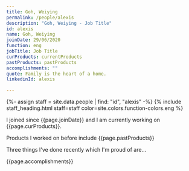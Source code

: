 ```yaml
---
title: Goh, Weiying
permalink: /people/alexis
description: "Goh, Weiying - Job Title"
id: alexis
name: Goh, Weiying
joinDate: 29/06/2020
function: eng
jobTitle: Job Title
curProducts: currentProducts
pastProducts: pastProducts
accomplishments: ""
quote: Family is the heart of a home.
linkedinId: alexis

---
```


{%- assign staff = site.data.people | find: "id", "alexis" -%}
{% include staff_heading.html staff=staff color=site.colors.function-colors.eng %}

<p>I joined since {{page.joinDate}} and I am currently working on {{page.curProducts}}.</p>

<p>Products I worked on before include {{page.pastProducts}}</p>

<p>Three things I've done recently which I'm proud of are...</p>
{{page.accomplishments}}
